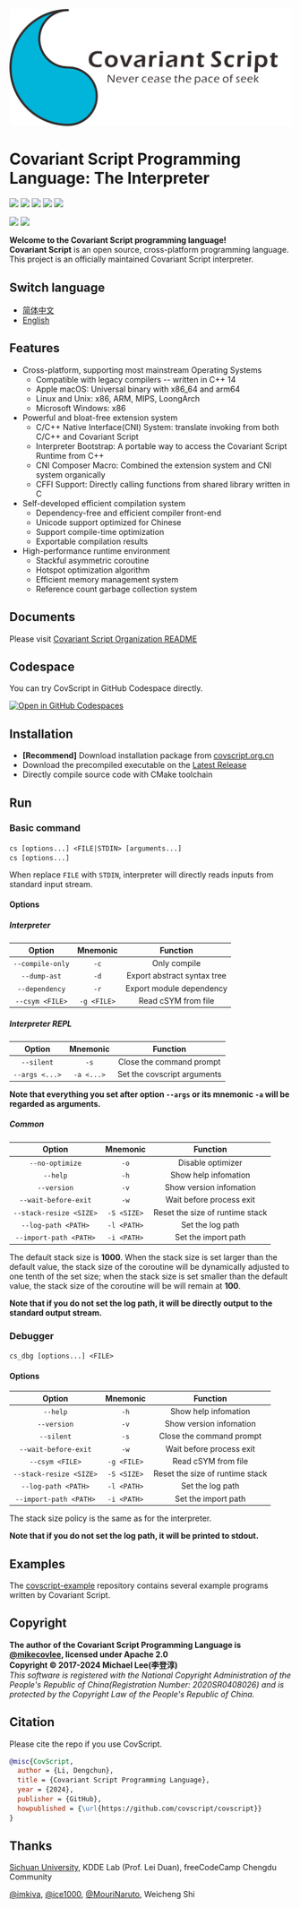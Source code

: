 ![](https://github.com/covscript/covscript/raw/master/docs/covariant_script_wide.png)

# Covariant Script Programming Language: The Interpreter #

![](https://github.com/covscript/covscript/workflows/build/badge.svg)
![](https://github.com/covscript/covscript/workflows/CodeQL/badge.svg)
[![](https://img.shields.io/github/stars/covscript/covscript?logo=GitHub)](https://github.com/covscript/covscript/stargazers)
[![](https://img.shields.io/github/languages/top/covscript/covscript)](http://www.cplusplus.com/)
[![](https://img.shields.io/github/license/covscript/covscript)](http://www.apache.org/licenses/LICENSE-2.0)

[![](https://img.shields.io/github/v/release/covscript/covscript)](https://github.com/covscript/covscript/releases/latest)
[![](https://zenodo.org/badge/79646991.svg)](https://zenodo.org/doi/10.5281/zenodo.10004374)

**Welcome to the Covariant Script programming language!**  
**Covariant Script** is an open source, cross-platform programming language.  
This project is an officially maintained Covariant Script interpreter.

## Switch language ##

- [简体中文](./README-zh.md)
- [English](./README.md)

## Features ##

+ Cross-platform, supporting most mainstream Operating Systems
    + Compatible with legacy compilers -- written in C++ 14
    + Apple macOS: Universal binary with x86_64 and arm64
    + Linux and Unix: x86, ARM, MIPS, LoongArch
    + Microsoft Windows: x86
+ Powerful and bloat-free extension system
    + C/C++ Native Interface(CNI) System: translate invoking from both C/C++ and Covariant Script
    + Interpreter Bootstrap: A portable way to access the Covariant Script Runtime from C++
    + CNI Composer Macro: Combined the extension system and CNI system organically
    + CFFI Support: Directly calling functions from shared library written in C
+ Self-developed efficient compilation system
    + Dependency-free and efficient compiler front-end
    + Unicode support optimized for Chinese
    + Support compile-time optimization
    + Exportable compilation results
+ High-performance runtime environment
    + Stackful asymmetric coroutine
    + Hotspot optimization algorithm
    + Efficient memory management system
    + Reference count garbage collection system

## Documents ##

Please visit [Covariant Script Organization README](https://github.com/covscript/README)

## Codespace ##

You can try CovScript in GitHub Codespace directly.

[![Open in GitHub Codespaces](https://github.com/codespaces/badge.svg)](https://codespaces.new/covscript/codespace?quickstart=1)

## Installation ##

+ **[Recommend]** Download installation package from [covscript.org.cn](http://covscript.org.cn)
+ Download the precompiled executable on the [Latest Release](https://github.com/covscript/covscript/releases/latest)
+ Directly compile source code with CMake toolchain

## Run ##

### Basic command ###

`cs [options...] <FILE|STDIN> [arguments...]`  
`cs [options...]`

When replace `FILE` with `STDIN`, interpreter will directly reads inputs from standard input stream.

#### Options ####

##### Interpreter #####

Option|Mnemonic|Function
:---:|:---:|:--:
`--compile-only`|`-c`|Only compile
`--dump-ast`|`-d`|Export abstract syntax tree
`--dependency`|`-r`|Export module dependency
`--csym <FILE>`|`-g <FILE>`|Read cSYM from file

##### Interpreter REPL #####

Option|Mnemonic|Function
:---:|:---:|:--:
`--silent`|`-s`|Close the command prompt
`--args <...>`|`-a <...>`|Set the covscript arguments

**Note that everything you set after option `--args` or its mnemonic `-a` will be regarded as arguments.**

##### Common #####

Option|Mnemonic|Function
:---:|:---:|:--:
`--no-optimize`|`-o`|Disable optimizer
`--help`|`-h`|Show help infomation
`--version`|`-v`|Show version infomation
`--wait-before-exit`|`-w`|Wait before process exit
`--stack-resize <SIZE>`|`-S <SIZE>`|Reset the size of runtime stack
`--log-path <PATH>`|`-l <PATH>` |Set the log path
`--import-path <PATH>`|`-i <PATH>`|Set the import path

The default stack size is **1000**. When the stack size is set larger than the default value, the stack size of the coroutine will be dynamically adjusted to one tenth of the set size; when the stack
size is set smaller than the default value, the stack size of the coroutine will be will remain at **100**.

**Note that if you do not set the log path, it will be directly output to the standard output stream.**

### Debugger ###

`cs_dbg [options...] <FILE>`

#### Options ####

Option|Mnemonic|Function
:-----------------------:|:------:|:--:
`--help`|`-h`|Show help infomation
`--version`|`-v`|Show version infomation
`--silent`|`-s`|Close the command prompt
`--wait-before-exit`|`-w`|Wait before process exit
`--csym <FILE>`|`-g <FILE>`|Read cSYM from file
`--stack-resize <SIZE>`|`-S <SIZE>`|Reset the size of runtime stack
`--log-path <PATH>`|`-l <PATH>`|Set the log path
`--import-path <PATH>`|`-i <PATH>`|Set the import path

The stack size policy is the same as for the interpreter.

**Note that if you do not set the log path, it will be printed to stdout.**

## Examples ##

The [covscript-example](https://github.com/covscript/covscript-example) repository contains several example programs written by Covariant Script.

## Copyright ##

**The author of the Covariant Script Programming Language is [@mikecovlee](https://github.com/mikecovlee/), licensed
under Apache 2.0**  
**Copyright © 2017-2024 Michael Lee(李登淳)**  
*This software is registered with the National Copyright Administration of the People's Republic of China(Registration
Number: 2020SR0408026) and is protected by the Copyright Law of the People's Republic of China.*

## Citation ##

Please cite the repo if you use CovScript.
```bibtex
@misc{CovScript,
  author = {Li, Dengchun},
  title = {Covariant Script Programming Language},
  year = {2024},
  publisher = {GitHub},
  howpublished = {\url{https://github.com/covscript/covscript}}
}
```

## Thanks ##

[Sichuan University](http://scu.edu.cn/), KDDE Lab (Prof. Lei Duan), freeCodeCamp Chengdu Community

[@imkiva](https://github.com/imkiva/), [@ice1000](https://github.com/ice1000/),
[@MouriNaruto](https://github.com/MouriNaruto), Weicheng Shi
